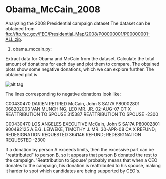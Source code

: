 Obama_McCain_2008
=================

Analyzing the 2008 Presidential campaign dataset
The dataset can be obtained from ftp://ftp.fec.gov/FEC/Presidential_Map/2008/P00000001/P00000001-ALL.zip.

1) obama_mccain.py:

Extract data for Obama and McCain from the dataset. Calculate the total amount of donations for each day and plot them to compare. The obtained plots show some negative donations, which we can explore further. The obtained plot is 

![alt tag]( https://cloud.githubusercontent.com/assets/7156397/5517637/59994242-88bf-11e4-9dbe-76d9966a7965.png)

The lines corresponding to negative donations look like:

C00430470   DARIEN  RETIRED McCain, John S  SA17A   P80002801   068202003       VAN MUNCHING, LEO MR. JR.   02-AUG-07   CT  X   REATTRIBUTION TO SPOUSE 315387  REATTRIBUTION TO SPOUSE -2300

C00430470   LOS ANGELES EXECUTIVE   McCain, John S  SA17A   P80002801   900492125   A.E.G.  LEIWEKE, TIMOTHY J. MR. 30-APR-08   CA  X   REFUND; REDESIGNATION REQUESTED 364146  REFUND; REDESIGNATION REQUESTED -2300

If a donation by person A exceeds limits, then the excessive part can be "reattributed" to person B, so it appears that person B donated the rest to the campaign. 'Reattribution to Spouse' probably means that when a CEO donates to the campaign, his donation is reattributed to his spouse, making it harder to spot which candidates are being supported by CEO's.
